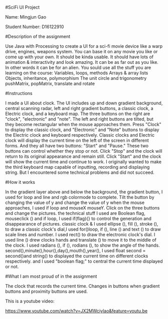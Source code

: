 #SciFi UI Project

Name: Mingjun Gao

Student Number: D16122910


#Description of the assignment

Use Java with Processing to create a UI for a sci-fi movie device like a warp drive, 
engines, weapons system. You can base it on any movie you like or come up with your own. 
It should be kinda usable. It should have lots of animation & interactivity and look amazing. 
It can be as far out as you like. In other words it can be for an alien. 
You sould use all the stuff you are learning on the course:
Variables, loops, methods
Arrays & array lists
Objects, inheritance, polymorphism
The unit circle and trigonometry
pushMatrix, popMatrix, translate and rotate


#Instructions

I made a UI about clock. The UI includes up and down gradient background, 
central scanning radar, left and right gradient buttons, a classic clock, 
a Electric clock, and a keyboard map.
The three buttons on the right are "clock", "electronic" and "note".
The left and right buttons are tilted, but they become rectangular when the mouse approaches them. 
Press "Clock" to display the classic clock, and "Electronic" and "Note" buttons to display 
the Electric clock and keyboard respectively.
Classic clocks and Electric clock will display the current time on the left of the screen in different forms.
And they all have two buttons: "Start" and "Pause."
These two buttons can control whether they stop or not.
Click "Stop" and the clock will return to its original appearance and remain still.
Click "Start" and the clock will show the current time and continue to work.
I originally wanted to make the third keyboard map capable of inputting, recording and displaying string.
But I encountered some technical problems and did not succeed.


#How it works

In the gradient layer above and below the background, the gradient button, I used for loop and line and rgb colormode to complete.
Tilt the button by changing the value of y and change the value of y when the mouse approaches, I used if loop and mouseX mouseY.
Click on the three buttons and change the pictures. the technical stuff I used are Boolean flag, mouseclick () and if loop,
I used if(flag){}  to control the generation and disappearance of pictures.
classic clock & 
I used ellipse (), fill (), stroke (), to draw a classic clock's dial,I used for()loop, if (), line () and text () to draw scale lines and number.
I used rect() to draw the electronic clock's dial.
I used line () drew clocks hands and translate () to move it to the middle of the clock. 
I used radians (), if (), rodians (), to show the angle of the hands.
second(),minute(),hour(),day(),mouth(),year(),
I used float second = second()and string() to displayed the current time on different clocks respectively.
and I used "boolean flag;" to central the current time displayed or not.


#What I am most proud of in the assignment

The clock that records the current time.
Changes in buttons when gradient buttons and proximity buttons are used.


This is a youtube video:

https://www.youtube.com/watch?v=JX2MWciylao&feature=youtu.be

